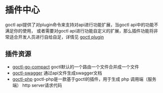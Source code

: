 # 插件中心

goctl api提供了对plugin命令来支持对api进行功能扩展，当goctl api中的功能不满足你的使用，
或者需要对goctl api进行功能自定义的扩展，那么插件功能将非常适合开发人员进行自给自足，详情见
[goctl plugin](../goctl/plugin)

## 插件资源
* [goctl-go-compact](https://github.com/zeromicro/goctl-go-compact)
  goctl默认的一个路由一个文件合并成一个文件
* [goctl-swagger](https://github.com/zeromicro/goctl-swagger)
  通过api文件生成swagger文档
* [goctl-php](https://github.com/zeromicro/goctl-php)
  goctl-php是一款基于goctl的插件，用于生成 php 调用端（服务端） http server请求代码
